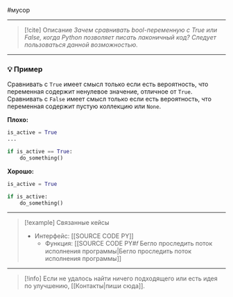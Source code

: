 #мусор 
***

> [!cite] Описание
>_Зачем сравнивать bool-переменную с True или False, когда Python позволяет писать лаконичный код? Следует пользоваться данной возможностью._

***
### 💡 Пример
Сравнивать с `True` имеет смысл только если есть вероятность, что переменная содержит ненулевое значение, отличное от `True`. Сравнивать с `False` имеет смысл только если есть вероятность, что переменная содержит пустую коллекцию или `None`.

**Плохо:**
```python
is_active = True
...

if is_active == True:
	do_something()
```

**Хорошо:**
```python
is_active = True

if is_active:
	do_something()
```

***

> [!example] Связанные кейсы
>- Интерфейс: [[SOURCE CODE PY]]
>	- Функция: [[SOURCE CODE PY#𝑓 Бегло проследить поток исполнения программы|Бегло проследить поток исполнения программы]]

***

> [!info]
> Если не удалось найти ничего подходящего или есть идея по улучшению, [[Контакты|пиши сюда]].

